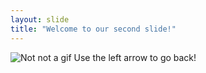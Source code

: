 ```yaml
---
layout: slide
title: "Welcome to our second slide!"
---
```

![Not not a gif](https://media.giphy.com/media/jPGO7pGfA0DYYjk8D5/giphy.gif)
Use the left arrow to go back!
